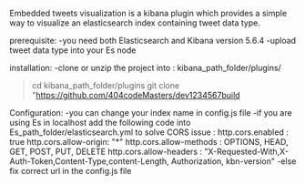 
Embedded tweets visualization is a kibana plugin which provides a simple way to visualize an elasticsearch index containing tweet data type.

prerequisite:
-you need both Elasticsearch and Kibana version 5.6.4
-upload tweet data type into your Es node

installation:
-clone or unzip the project into : kibana_path_folder/plugins/  
   >cd kibana_path_folder/plugins
   >git clone "https://github.com/404codeMasters/dev1234567build

Configuration:
-you can change your index name in config.js file
-if you are using Es in localhost add the following code into Es_path_folder/elasticsearch.yml to solve CORS issue :
  http.cors.enabled : true
  http.cors.allow-origin: "*"
  http.cors.allow-methods : OPTIONS, HEAD, GET, POST, PUT, DELETE
  http.cors.allow-headers : "X-Requested-With,X-Auth-Token,Content-Type,content-Length, Authorization, kbn-version"
 -else fix correct url in the config.js file












